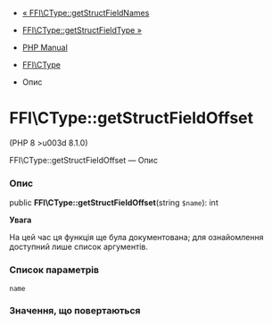 - [«
FFI\CType::getStructFieldNames](ffi-ctype.getstructfieldnames.md)
- [FFI\CType::getStructFieldType »](ffi-ctype.getstructfieldtype.md)

- [PHP Manual](index.md)
- [FFI\CType](class.ffi-ctype.md)
- Опис

# FFI\CType::getStructFieldOffset

(PHP 8 \>u003d 8.1.0)

FFI\CType::getStructFieldOffset — Опис

### Опис

public **FFI\CType::getStructFieldOffset**(string `$name`): int

**Увага**

На цей час ця функція ще була документована; для
ознайомлення доступний лише список аргументів.

### Список параметрів

`name`

### Значення, що повертаються
